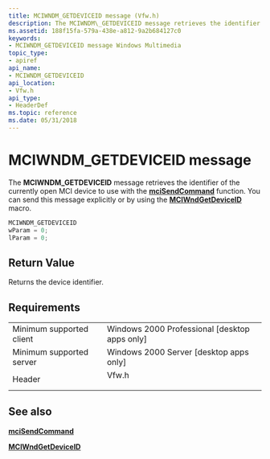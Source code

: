 ```yaml
---
title: MCIWNDM_GETDEVICEID message (Vfw.h)
description: The MCIWNDM\_GETDEVICEID message retrieves the identifier of the currently open MCI device to use with the mciSendCommand function. You can send this message explicitly or by using the MCIWndGetDeviceID macro.
ms.assetid: 188f15fa-579a-438e-a812-9a2b684127c0
keywords:
- MCIWNDM_GETDEVICEID message Windows Multimedia
topic_type:
- apiref
api_name:
- MCIWNDM_GETDEVICEID
api_location:
- Vfw.h
api_type:
- HeaderDef
ms.topic: reference
ms.date: 05/31/2018
---
```


# MCIWNDM\_GETDEVICEID message

The **MCIWNDM\_GETDEVICEID** message retrieves the identifier of the currently open MCI device to use with the [**mciSendCommand**](https://msdn.microsoft.com/library/Dd757160(v=VS.85).aspx) function. You can send this message explicitly or by using the [**MCIWndGetDeviceID**](/windows/desktop/api/Vfw/nf-vfw-mciwndgetdeviceid) macro.


```C++
MCIWNDM_GETDEVICEID 
wParam = 0; 
lParam = 0; 
```



## Return Value

Returns the device identifier.

## Requirements



|                                     |                                                                                  |
|-------------------------------------|----------------------------------------------------------------------------------|
| Minimum supported client<br/> | Windows 2000 Professional \[desktop apps only\]<br/>                       |
| Minimum supported server<br/> | Windows 2000 Server \[desktop apps only\]<br/>                             |
| Header<br/>                   | <dl> <dt>Vfw.h</dt> </dl> |



## See also

<dl> <dt>

[**mciSendCommand**](https://msdn.microsoft.com/library/Dd757160(v=VS.85).aspx)
</dt> <dt>

[**MCIWndGetDeviceID**](/windows/desktop/api/Vfw/nf-vfw-mciwndgetdeviceid)
</dt> </dl>

 

 





